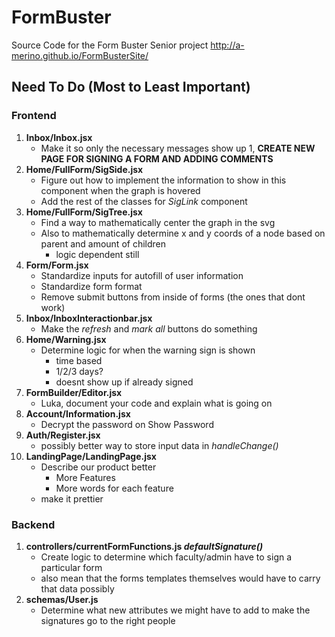 # FormBuster
Source Code for the Form Buster Senior project http://a-merino.github.io/FormBusterSite/

## Need To Do (Most to Least Important)

### Frontend
1. **Inbox/Inbox.jsx**
    - Make it so only the necessary messages show up
1, **CREATE NEW PAGE FOR SIGNING A FORM AND ADDING COMMENTS**
1. **Home/FullForm/SigSide.jsx**
    - Figure out how to implement the information to show in this component when the graph is hovered
    - Add the rest of the classes for *SigLink* component
1. **Home/FullForm/SigTree.jsx**
    - Find a way to mathematically center the graph in the svg
    - Also to mathematically determine x and y coords of a node based on parent and amount of children
        - logic dependent still
1. **Form/Form.jsx**
    - Standardize inputs for autofill of user information
    - Standardize form format
    - Remove submit buttons from inside of forms (the ones that dont work)
1. **Inbox/InboxInteractionbar.jsx**
    - Make the *refresh* and *mark all* buttons do something
1. **Home/Warning.jsx**
    - Determine logic for when the warning sign is shown
        - time based
        - 1/2/3 days?
        - doesnt show up if already signed
1. **FormBuilder/Editor.jsx**
    - Luka, document your code and explain what is going on
1. **Account/Information.jsx**
    - Decrypt the password on Show Password
1. **Auth/Register.jsx**
    - possibly better way to store input data in *handleChange()*
1. **LandingPage/LandingPage.jsx**
    - Describe our product better
        - More Features
        - More words for each feature
    - make it prettier


### Backend
1. **controllers/currentFormFunctions.js *defaultSignature()***
    - Create logic to determine which faculty/admin have to sign a particular form
    - also mean that the forms templates themselves would have to carry that data possibly
1. **schemas/User.js**
    - Determine what new attributes we might have to add to make the signatures go to the right people
